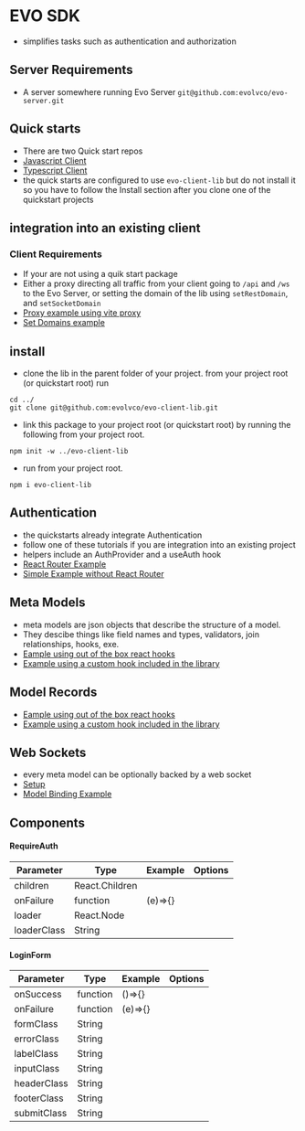 # EVO SDK
- simplifies tasks such as authentication and authorization

## Server Requirements
- A server somewhere running Evo Server `git@github.com:evolvco/evo-server.git`

## Quick starts
- There are two Quick start repos 
- [Javascript Client](https://github.com/evolvco/evo-micro-app)
- [Typescript Client](https://github.com/evolvco/evo-micro-app-ts)
- the quick starts are configured to use `evo-client-lib` but do not install it so you have to follow the Install section after you clone one of the quickstart projects

## integration into an existing client
### Client Requirements
- If your are not using a quik start package
- Either a proxy directing all traffic from your client going to `/api` and `/ws` to the Evo Server, or setting the domain of the lib using `setRestDomain`, and `setSocketDomain`
- [Proxy example using vite proxy](docs/proxy.md)
- [Set Domains example](docs/set-domains.md)

## install
- clone the lib in the parent folder of your project. from your project root (or quickstart root) run 

```
cd ../
git clone git@github.com:evolvco/evo-client-lib.git
```

- link this package to your project root (or quickstart root) by running the following from your project root.

```npm init -w ../evo-client-lib```

- run from your project root.

```npm i evo-client-lib```

## Authentication
- the quickstarts already integrate Authentication
- follow one of these tutorials if you are integration into an existing project 
- helpers include an AuthProvider and a useAuth hook
- [React Router Example](docs/react-router-auth.md)
- [Simple Example without React Router](docs/simple-auth.md)

## Meta Models
- meta models are json objects that describe the structure of a model. 
- They descibe things like field names and types, validators, join relationships, hooks, exe.
- [Eample using out of the box react hooks](docs/meta-simple.md)
- [Example using a custom hook included in the library](docs/meta-hook.md)

## Model Records
- [Eample using out of the box react hooks](docs/model-records-simple.md)
- [Example using a custom hook included in the library](docs/model-records-hook.md)

## Web Sockets
- every meta model can be optionally backed by a web socket
- [Setup](docs/socket-setup.md)
- [Model Binding Example](docs/model-binding-socket.md)

## Components

#### RequireAuth
| Parameter     | Type              | Example   | Options   |
| ---------     | -----------       | --------  | -------   |
| children      | React.Children    |           |           |
| onFailure     | function          | (e)=>{}   |           |
| loader        | React.Node        |           |           |
| loaderClass   | String            |           |           |

#### LoginForm
| Parameter     | Type              | Example   | Options   |
| ---------     | -----------       | --------  | -------   |
| onSuccess     | function          | ()=>{}   |           |
| onFailure     | function          | (e)=>{}   |           |
| formClass   | String            |           |           |
| errorClass   | String            |           |           |
| labelClass   | String            |           |           |
| inputClass   | String            |           |           |
| headerClass   | String            |           |           |
| footerClass   | String            |           |           |
| submitClass   | String            |           |           |
